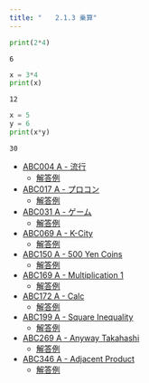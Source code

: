 ```yaml
---
title: "　　2.1.3 乗算"
---
```


```python:サンプルコード：sample_94.py
print(2*4)
```

```text:実行結果
6
```

```python:サンプルコード：sample_95.py
x = 3*4
print(x)
```

```text:実行結果
12
```

```python:サンプルコード：sample_96.py
x = 5
y = 6
print(x*y)
```

```text:実行結果
30
```

- [ABC004 A - 流行](https://atcoder.jp/contests/abc004/tasks/abc004_1)
    - [解答例](https://atcoder.jp/contests/abc004/submissions/15569788)
- [ABC017 A - プロコン](https://atcoder.jp/contests/abc017/tasks/abc017_1)
    - [解答例](https://atcoder.jp/contests/abc017/submissions/15569802)
- [ABC031 A - ゲーム](https://atcoder.jp/contests/abc031/tasks/abc031_a)
    - [解答例](https://atcoder.jp/contests/abc031/submissions/15569838)
- [ABC069 A - K-City](https://atcoder.jp/contests/abc069/tasks/abc069_a)
    - [解答例](https://atcoder.jp/contests/abc069/submissions/15569888)
- [ABC150 A - 500 Yen Coins](https://atcoder.jp/contests/abc150/tasks/abc150_a)
    - [解答例](https://atcoder.jp/contests/abc150/submissions/15404429)
- [ABC169 A - Multiplication 1](https://atcoder.jp/contests/abc169/tasks/abc169_a)
    - [解答例](https://atcoder.jp/contests/abc169/submissions/13775403)
- [ABC172 A - Calc](https://atcoder.jp/contests/abc172/tasks/abc172_a)
    - [解答例](https://atcoder.jp/contests/abc172/submissions/14794505)
- [ABC199 A - Square Inequality](https://atcoder.jp/contests/abc199/tasks/abc199_a)
    - [解答例](https://atcoder.jp/contests/abc199/submissions/22191689)
- [ABC269 A - Anyway Takahashi](https://atcoder.jp/contests/abc269/tasks/abc269_a)
    - [解答例](https://atcoder.jp/contests/abc269/submissions/34957647)
- [ABC346 A - Adjacent Product](https://atcoder.jp/contests/abc346/tasks/abc346_a)
    - [解答例](https://atcoder.jp/contests/abc346/submissions/51729024)
